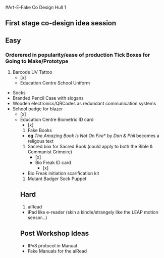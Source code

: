 #Art-E-Fake Co Design Hull 1
## First stage co-design idea session

## Easy
### Orderered in popularity/ease of production Tick Boxes for **Going to Make/Prototype**

 1. Barcode UV Tattoo <ul><li>[x]</li> 
 1. Education Centre School Uniform
  * Socks
  * Branded Pencil Case with slogans
  * Wooden electronics/QRCodes as redundant communication systems
  * School badge for blazer <ul><li>[x]</li>
  * Education Centre Biometric ID card <ul><li>[x]</li>
 1. Fake Books 
  * **eg** *The Amazing Book is Not On Fire** by *Dan & Phil* becomes a religous text
 1. Sacred box for Sacred Book (could apply to both the Bible & Communist Grimoire)<ul><li>[x]</li>
 1. Bio Freak ID card <ul><li>[x]</li>
  * Bio Freak initiation scarification kit

 1. Mutant Badger Sock Puppet

## Hard

 1. aiRead
  * iPad like e-reader (skin a kindle/strangely like the LEAP motion sensor...)


## Post Workshop Ideas

 * IPv8 protocol in Manual
 * Fake Manuals for the aiRead

